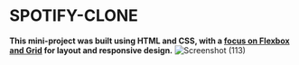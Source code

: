 # SPOTIFY-CLONE
<b>This mini-project was built using HTML and CSS, with a <u>focus on Flexbox and Grid</u> for layout and responsive design.</b>
![Screenshot (113)](https://github.com/user-attachments/assets/6b575e27-1dba-4d0a-a06f-2022d8f2373e)
